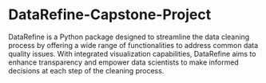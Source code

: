 # DataRefine-Capstone-Project
DataRefine is a Python package designed to streamline the data cleaning process by offering a wide range of functionalities to address common data quality issues. With integrated visualization capabilities, DataRefine aims to enhance transparency and empower data scientists to make informed decisions at each step of the cleaning process.
